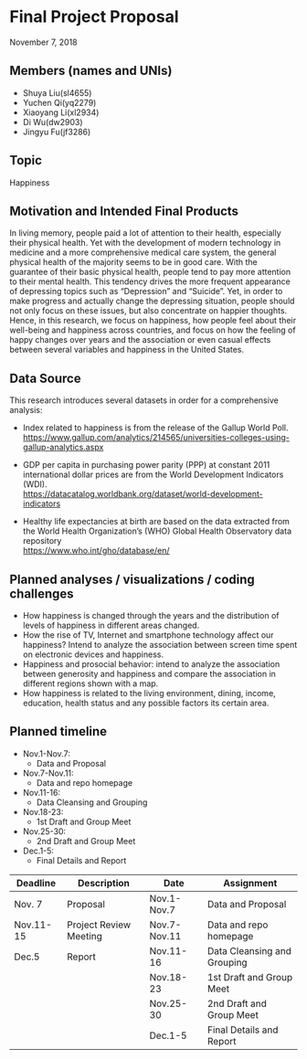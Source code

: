 Final Project Proposal
================
November 7, 2018

## Members (names and UNIs)

  - Shuya Liu(sl4655)
  - Yuchen Qi(yq2279)
  - Xiaoyang Li(xl2934)
  - Di Wu(dw2903)
  - Jingyu Fu(jf3286)

## Topic

Happiness

## Motivation and Intended Final Products

In living memory, people paid a lot of attention to their health,
especially their physical health. Yet with the development of modern
technology in medicine and a more comprehensive medical care system, the
general physical health of the majority seems to be in good care. With
the guarantee of their basic physical health, people tend to pay more
attention to their mental health. This tendency drives the more frequent
appearance of depressing topics such as “Depression” and “Suicide”. Yet,
in order to make progress and actually change the depressing situation,
people should not only focus on these issues, but also concentrate on
happier thoughts. Hence, in this research, we focus on happiness, how
people feel about their well-being and happiness across countries, and
focus on how the feeling of happy changes over years and the association
or even casual effects between several variables and happiness in the
United States.

## Data Source

This research introduces several datasets in order for a comprehensive
analysis:

  - Index related to happiness is from the release of the Gallup World
    Poll.  
    <https://www.gallup.com/analytics/214565/universities-colleges-using-gallup-analytics.aspx>

  - GDP per capita in purchasing power parity (PPP) at constant 2011
    international dollar prices are from the World Development
    Indicators (WDI).  
    <https://datacatalog.worldbank.org/dataset/world-development-indicators>

  - Healthy life expectancies at birth are based on the data extracted
    from the World Health Organization’s (WHO) Global Health Observatory
    data repository  
    <https://www.who.int/gho/database/en/>

## Planned analyses / visualizations / coding challenges

  - How happiness is changed through the years and the distribution of
    levels of happiness in different areas changed.
  - How the rise of TV, Internet and smartphone technology affect our
    happiness? Intend to analyze the association between screen time
    spent on electronic devices and happiness.
  - Happiness and prosocial behavior: intend to analyze the association
    between generosity and happiness and compare the association in
    different regions shown with a map.
  - How happiness is related to the living environment, dining, income,
    education, health status and any possible factors its certain area.

## Planned timeline

  - Nov.1-Nov.7:
      - Data and Proposal
  - Nov.7-Nov.11:
      - Data and repo homepage
  - Nov.11-16:
      - Data Cleansing and Grouping
  - Nov.18-23:
      - 1st Draft and Group Meet
  - Nov.25-30:
      - 2nd Draft and Group Meet
  - Dec.1-5:
      - Final Details and Report

| Deadline  | Description            | Date         | Assignment                  |
| --------- | ---------------------- | ------------ | --------------------------- |
| Nov. 7    | Proposal               | Nov.1-Nov.7  | Data and Proposal           |
| Nov.11-15 | Project Review Meeting | Nov.7-Nov.11 | Data and repo homepage      |
| Dec.5     | Report                 | Nov.11-16    | Data Cleansing and Grouping |
|           |                        | Nov.18-23    | 1st Draft and Group Meet    |
|           |                        | Nov.25-30    | 2nd Draft and Group Meet    |
|           |                        | Dec.1-5      | Final Details and Report    |

